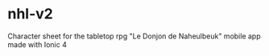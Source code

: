 # nhl-v2
Character sheet for the tabletop rpg "Le Donjon de Naheulbeuk" mobile app made with Ionic 4
